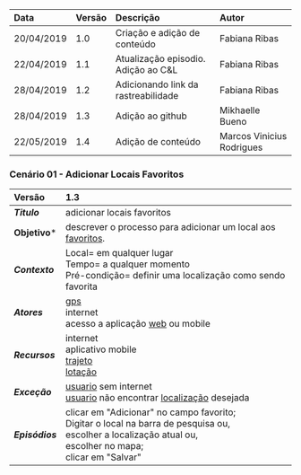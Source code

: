 |Data|Versão|Descrição|Autor|
|:---|:---|:---|:---|
|20/04/2019|1.0|Criação e adição de conteúdo|Fabiana Ribas|
|22/04/2019|1.1|Atualização episodio. Adição ao C&L|Fabiana Ribas|
|28/04/2019|1.2|Adicionando link da rastreabilidade|Fabiana Ribas|
|28/04/2019|1.3|Adição ao github|Mikhaelle Bueno|
|22/05/2019|1.4|Adição de conteúdo|Marcos Vinicius Rodrigues|

### Cenário 01 - Adicionar Locais Favoritos
|Versão|1.3
|:-|:-|
|***Titulo***|adicionar locais favoritos|
|**Objetivo***|descrever o processo para adicionar um local aos [favoritos](https://github.com/Andre-Eduardo/2019.1-Requisitos-Moovit/wiki/L19---favoritos).|
|***Contexto***|Local= em qualquer lugar <br>Tempo= a qualquer momento<br>Pré-condição= definir uma localização como sendo favorita
|***Atores***|[gps](https://github.com/Andre-Eduardo/2019.1-Requisitos-Moovit/wiki/L21---gps)<br> internet <br>acesso a aplicação [web](https://github.com/Andre-Eduardo/2019.1-Requisitos-Moovit/wiki/L04--Aplica%C3%A7%C3%A3o-Web) ou mobile
|***Recursos***|internet<br>aplicativo mobile<br>[trajeto](https://github.com/Andre-Eduardo/2019.1-Requisitos-Moovit/wiki/L63-Trajeto)<br>[lotação](https://github.com/Andre-Eduardo/2019.1-Requisitos-Moovit/wiki/L18---lotacao)
|***Exceção***|[usuario](https://github.com/Andre-Eduardo/2019.1-Requisitos-Moovit/wiki/L65-Usu%C3%A1rio) sem internet<br> [usuario](https://github.com/Andre-Eduardo/2019.1-Requisitos-Moovit/wiki/L65-Usu%C3%A1rio) não encontrar [localização](https://github.com/Andre-Eduardo/2019.1-Requisitos-Moovit/wiki/L32---Localiza) desejada
|***Episódios***|clicar em "Adicionar" no campo favorito;<br>Digitar o local na barra de pesquisa ou,<br>escolher a localização atual ou,<br>escolher no mapa;<br>clicar em "Salvar"|